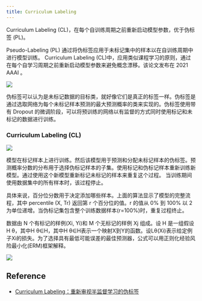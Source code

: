 ```yaml
---
title: Curriculum Labeling
---
```


Curriculum Labeling (CL)，在每个自训练周期之前重新启动模型参数，优于伪标签 (PL)。

Pseudo-Labeling (PL) 通过将伪标签应用于未标记集中的样本以在自训练周期中进行模型训练。 Curriculum Labeling (CL)中，应用类似课程学习的原则，通过在每个自学习周期之前重新启动模型参数来避免概念漂移。该论文发布在 2021 AAAI 。

![](https://pic1.zhimg.com/80/v2-17849125595e828de678e7668ac69bc4_720w.jpg)

伪标签可以认为是未标记数据的目标类，就好像它们是真正的标签一样。伪标签是通过选取网络为每个未标记样本预测的最大预测概率的类来实现的。伪标签使用带有 Dropout 的微调阶段，可以将预训练的网络以有监督的方式同时使用标记和未标记的数据进行训练。

### Curriculum Labeling (CL)

![](https://pic1.zhimg.com/80/v2-af22521ae732b4791936e269f4a24204_720w.jpg)

模型在标记样本上进行训练。然后该模型用于预测和分配未标记样本的伪标签。预测概率分数的分布用于选择伪标记样本的子集。使用标记和伪标记样本重新训练新模型。通过使用这个新模型重新标记未标记的样本来重复这个过程。 当训练期间使用数据集中的所有样本时，该过程停止。

具体来说，百分位分数用于决定添加哪些样本。上面的算法显示了模型的完整流程，其中 percentile (X, Tr) 返回第 r 个百分位的值。r 的值从 0% 到 100% 以 2 为单位递增。当伪标记集包含整个训练数据样本(r=100%)时，重复过程终止。

数据由 N 个有标记的样例(Xi, Yi)和 M 个无标记的样例 Xj 组成。设 H 是一组假设H θ，其中H θ∈H，其中H θ∈H表示一个映射X到Y的函数。设Lθ(Xi)表示给定例子Xi的损失。为了选择具有最低可能误差的最佳预测器，公式可以用正则化经验风险最小化(ERM)框架解释。

![](https://pic4.zhimg.com/80/v2-7409ebaf98ea27bd9bf8ce2f4bd015b3_720w.jpg)



## Reference

- [Curriculum Labeling：重新审视半监督学习的伪标签](https://zhuanlan.zhihu.com/p/530860794)